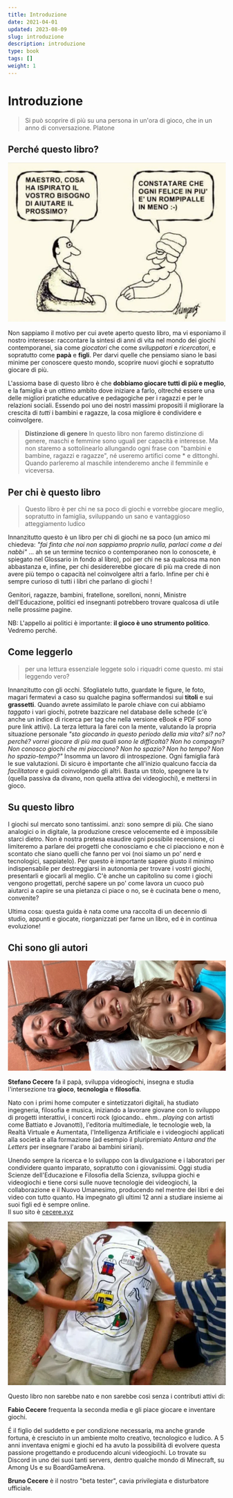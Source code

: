 ```yaml
---
title: Introduzione
date: 2021-04-01
updated: 2023-08-09
slug: introduzione
description: introduzione
type: book
tags: []
weight: 1
---
```

# Introduzione

> Si può scoprire di più su una persona in un'ora di gioco, che in un anno di conversazione.
> Platone

## Perché questo libro?

![](_img/vignetta_maestro.webp)

Non sappiamo il motivo per cui avete aperto questo libro, ma vi esponiamo il nostro interesse: raccontare la sintesi di anni di vita nel mondo dei giochi contemporanei, sia come _giocatori_ che come _sviluppatori_ e _ricercatori_, e sopratutto come **papà** e **figli**. Per darvi quelle che pensiamo siano le basi minime per conoscere questo mondo, scoprire nuovi giochi e sopratutto giocare di più.

L'assioma base di questo libro è che **dobbiamo giocare tutti di più e meglio**, e la famiglia è un ottimo ambito dove iniziare a farlo, oltreché essere una delle migliori pratiche educative e pedagogiche per i ragazzi e per le relazioni sociali. Essendo poi uno dei nostri massimi propositi il migliorare la crescita di *tutti* i bambini e ragazze, la cosa migliore è condividere e coinvolgere.

> **Distinzione di genere**
> In questo libro non faremo distinzione di genere, maschi e femmine sono uguali per capacità e interesse. Ma non staremo a sottolinearlo allungando ogni frase con "bambini e bambine, ragazzi e ragazze", né useremo artifici come \* e dittonghi. Quando parleremo al maschile intenderemo anche il femminile e viceversa.

## Per chi è questo libro
> Questo libro è per chi ne sa poco di giochi e vorrebbe giocare meglio, sopratutto in famiglia, sviluppando un sano e vantaggioso atteggiamento ludico

Innanzitutto questo è un libro per chi di giochi ne sa poco (un amico mi chiedeva: *"fai finta che noi non sappiamo proprio nulla, parlaci come a dei nabbi"* ... ah se un termine tecnico o contemporaneo non lo conoscete, è spiegato nel Glossario in fondo al libro), poi per chi ne sa qualcosa ma non abbastanza e, infine, per chi desidererebbe giocare di più ma crede di non avere più tempo o capacità nel coinvolgere altri a farlo. Infine per chi è sempre curioso di tutti i libri che parlano di giochi !

Genitori, ragazze, bambini, fratellone, sorelloni, nonni, Ministre dell'Educazione, politici ed insegnanti potrebbero trovare qualcosa di utile nelle prossime pagine.

NB: L'appello ai politici è importante: **il gioco è uno strumento politico**. Vedremo perché.

## Come leggerlo
> per una lettura essenziale leggete solo i riquadri come questo. mi stai leggendo vero?

Innanzitutto con gli occhi. Sfogliatelo tutto, guardate le figure, le foto, magari fermatevi a caso su qualche pagina soffermandosi sui **titoli** e sui **grassetti**.
Quando avrete assimilato le parole chiave con cui abbiamo *taggato* i vari giochi, potrete bazzicare nel database delle schede (c'è anche un indice di ricerca per tag che nella versione eBook e PDF sono pure link attivi).
La terza lettura la farei con la mente, valutando la propria situazione personale *"sto giocando in questo periodo della mia vita? si? no? perché? vorrei giocare di più ma quali sono le difficoltà? Non ho compagni? Non conosco giochi che mi piacciono? Non ho spazio? Non ho tempo? Non ho spazio-tempo?"*
Insomma un lavoro di introspezione. Ogni famiglia farà le sue valutazioni.
Di sicuro è importante che all'inizio qualcuno faccia da *facilitatore* e guidi coinvolgendo gli altri. Basta un titolo, spegnere la tv (quella passiva da divano, non quella attiva dei videogiochi), e mettersi in gioco.

## Su questo libro
I giochi sul mercato sono tantissimi. anzi: sono sempre di più. Che siano analogici o in digitale, la produzione cresce velocemente ed è impossibile starci dietro. Non è nostra pretesa esaudire ogni possibile recensione, ci limiteremo a parlare dei progetti che conosciamo e che ci piacciono e non è scontato che siano quelli che fanno per voi (noi siamo un po' nerd e tecnologici, sappiatelo).
Per questo è importante sapere giusto il minimo indispensabile per destreggiarsi in autonomia per trovare i vostri giochi, presentarli e giocarli al meglio. C'è anche un capitolino su come i giochi vengono progettati, perché sapere un po' come lavora un cuoco può aiutarci a capire se una pietanza ci piace o no, se è cucinata bene o meno, convenite?

Ultima cosa: questa guida è nata come una raccolta di un decennio di studio, appunti e giocate, riorganizzati per farne un libro, ed è in continua evoluzione!

## Chi sono gli autori
![](_img/foto_autori.webp)

**Stefano Cecere** fa il papà, sviluppa videogiochi, insegna e studia l'intersezione tra **gioco**, **tecnologia** e **filosofia**.

Nato con i primi home computer e sintetizzatori digitali, ha studiato ingegneria, filosofia e musica, iniziando a lavorare giovane con lo sviluppo di progetti interattivi, i concerti rock (giocando.. ehm.. *playing* con artisti come Battiato e Jovanotti), l'editoria multimediale, le tecnologie web, la Realtà Virtuale e Aumentata, l'Intelligenza Artificiale e i videogiochi applicati alla società e alla formazione (ad esempio il pluripremiato *Antura and the Letters* per insegnare l'arabo ai bambini siriani).

Unendo sempre la ricerca e lo sviluppo con la divulgazione e i laboratori per condividere quanto imparato, sopratutto con i giovanissimi. Oggi studia Scienze dell'Educazione e Filosofia della Scienza, sviluppa giochi e videogiochi e tiene corsi sulle nuove tecnologie dei videogiochi, la collaborazione e il Nuovo Umanesimo, producendo nel mentre dei libri e dei video con tutto quanto. Ha impegnato gli ultimi 12 anni a studiare insieme ai suoi figli ed è sempre online.  
Il suo sito è [cecere.xyz](https://cecere.xyz)

![](../assets/img/post/play-on-dad.webp)

Questo libro non sarebbe nato e non sarebbe così senza i contributi attivi di:

**Fabio Cecere** frequenta la seconda media e gli piace giocare e inventare giochi.

É il figlio del suddetto e per condizione necessaria, ma anche grande fortuna, è cresciuto in un ambiente molto creativo, tecnologico e ludico. A 5 anni inventava enigmi e giochi ed ha avuto la possibilità di evolvere questa passione progettando e producendo alcuni videogiochi. Lo trovate su Discord in uno dei suoi tanti servers, dentro qualche mondo di Minecraft, su Among Us e su BoardGameArena.

**Bruno Cecere** è il nostro "beta tester", cavia privilegiata e disturbatore ufficiale.
